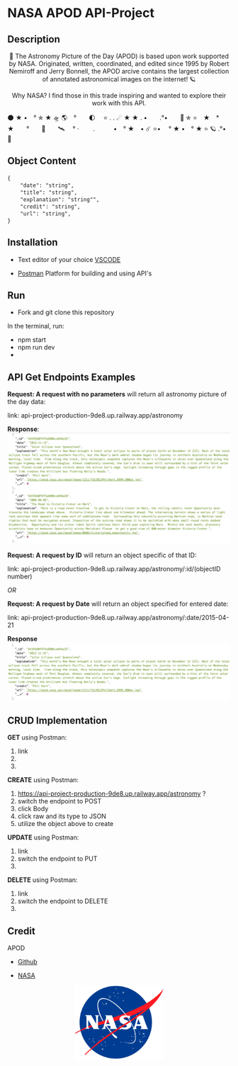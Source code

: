# NASA APOD API-Project

## Description

<p style="text-align: center;">
🚀 The Astronomy Picture of the Day (APOD) is based upon work supported by NASA. Originated, written, coordinated, and edited since 1995 by Robert Nemiroff and Jerry Bonnell, the APOD arcive contains the largest collection of annotated astronomical images on the internet! 🪐
</p>

<p style="text-align: center;">
Why NASA? I find those in this trade inspiring and wanted to explore their work with this API.  
</p>
                   


🌑  ★      •　°    ✯  ★     🛸  🌎　°　　🌓　
⭐️       .       .    ☄   ★     ★      .
     •　　.°•　　🚀 ✯ ⭐️　★　*　　★　　°　　💫　　🛰 　°
     ·　　          .　　　•　° ★　•  ☄ ⭐️•
     　° ★ •　° ★  ⭐️   🪐        .°•         💫


## Object Content

    { 
        "date": "string",
        "title": "string",
        "explanation": "string"",
        "credit": "string",
        "url": "string",
    }

## Installation
- Text editor of your choice [VSCODE](https://code.visualstudio.com/Download)

* [Postman](https://www.postman.com/downloads/) Platform for building and using API's


## Run
- Fork and git clone this repository

In the terminal, run:
- npm start
- npm run dev
- 

## API Get Endpoints Examples

**Request: A request with no parameters**
will return all astronomy picture of the day data: 

link: api-project-production-9de8.up.railway.app/astronomy

**Response**:
<img src="./assets/reqNoParams.png">

**Request: A request by ID** will return an object specific of that ID: 

link: api-project-production-9de8.up.railway.app/astronomy/:id/(objectID number)

_OR_

**Request: A request by Date** will return an object specified for entered date:

link: api-project-production-9de8.up.railway.app/astronomy/:date/2015-04-21

**Response**
<img src="./assets/reqById.png">

## CRUD Implementation 

**GET** using Postman:

1. link
2. 
3. 

**CREATE** using Postman:

1. https://api-project-production-9de8.up.railway.app/astronomy ?
2. switch the endpoint to POST
3. click Body
4. click raw and its type to JSON
5. utilize the object above to create

**UPDATE** using Postman:

1. link
2. switch the endpoint to PUT
3. 

**DELETE** using Postman:
1. link
2. switch the endpoint to DELETE
3. 

## Credit
APOD
- [Github](https://github.com/nasa/apod-api)
* [NASA](https://api.nasa.gov/)

<center>

<img src="./assets/NASA.png" width="200">

</center>




